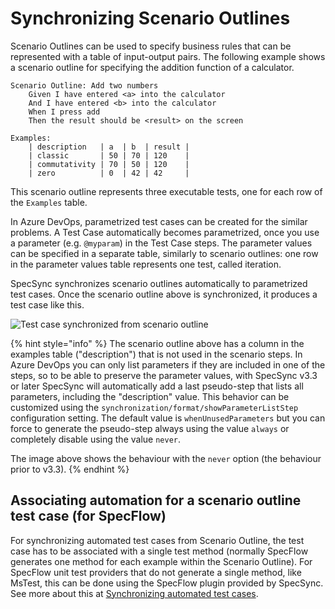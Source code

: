# Synchronizing Scenario Outlines

Scenario Outlines can be used to specify business rules that can be represented with a table of input-output pairs. The following example shows a scenario outline for specifying the addition function of a calculator.

```text
Scenario Outline: Add two numbers
    Given I have entered <a> into the calculator
    And I have entered <b> into the calculator
    When I press add
    Then the result should be <result> on the screen

Examples: 
    | description   | a  | b  | result |
    | classic       | 50 | 70 | 120    |
    | commutativity | 70 | 50 | 120    |
    | zero          | 0  | 42 | 42     |
```

This scenario outline represents three executable tests, one for each row of the `Examples` table.

In Azure DevOps, parametrized test cases can be created for the similar problems. A Test Case automatically becomes parametrized, once you use a parameter \(e.g. `@myparam`\) in the Test Case steps. The parameter values can be specified in a separate table, similarly to scenario outlines: one row in the parameter values table represents one test, called iteration.

SpecSync synchronizes scenario outlines automatically to parametrized test cases. Once the scenario outline above is synchronized, it produces a test case like this.

![Test case synchronized from scenario outline](../../.gitbook/assets/scenario-outlines-parametrized-test-case.png)

{% hint style="info" %}
The scenario outline above has a column in the examples table ("description") that is not used in the scenario steps. In Azure DevOps you can only list parameters if they are included in one of the steps, so to be able to preserve the parameter values, with SpecSync v3.3 or later SpecSync will automatically add a last pseudo-step that lists all parameters, including the "description" value. This behavior can be customized using the `synchronization/format/showParameterListStep` configuration setting. The default value is `whenUnusedParameters` but you can force to generate the pseudo-step always using the value `always` or completely disable using the value `never`.

The image above shows the behaviour with the `never` option (the behaviour prior to v3.3).
{% endhint %}


## Associating automation for a scenario outline test case \(for SpecFlow\)

For synchronizing automated test cases from Scenario Outline, the test case has to be associated with a single test method \(normally SpecFlow generates one method for each example within the Scenario Outline\). For SpecFlow unit test providers that do not generate a single method, like MsTest, this can be done using the SpecFlow plugin provided by SpecSync. See more about this at [Synchronizing automated test cases](../../important-concepts/synchronizing-automated-test-cases.md).

